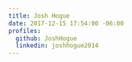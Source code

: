 ```yaml
---
title: Josh Hogue
date: 2017-12-15 17:54:00 -06:00
profiles:
  github: JoshHogue
  linkedin: joshhogue2014
---
```


